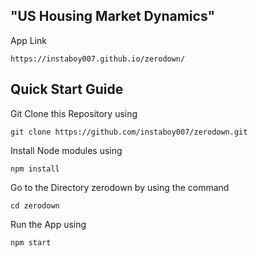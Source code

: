 ## "**US Housing Market Dynamics**" 

App Link
    
    https://instaboy007.github.io/zerodown/
     
## Quick Start Guide

Git Clone this Repository using

    git clone https://github.com/instaboy007/zerodown.git 

 Install Node modules using
 
    npm install
    
Go to the Directory zerodown by using the command
    
    cd zerodown
    
Run the App using

    npm start
    
